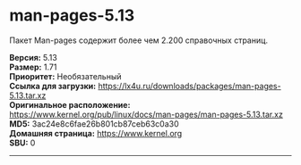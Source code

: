 # man-pages-5.13

Пакет Man-pages содержит более чем 2.200 справочных страниц.

**Версия:** 5.13
<br />
**Размер:** 1.71
<br />
**Приоритет:** Необязательный
<br />
**Ссылка для загрузки:** https://lx4u.ru/downloads/packages/man-pages-5.13.tar.xz
<br />
**Оригинальное расположение:** https://www.kernel.org/pub/linux/docs/man-pages/man-pages-5.13.tar.xz
<br />
**MD5:** 3ac24e8c6fae26b801cb87ceb63c0a30
<br />
**Домашняя страница:** https://www.kernel.org
        <br />**SBU:** 0

***
            
